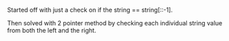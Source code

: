Started off with just a check on if the string == string[::-1].

Then solved with 2 pointer method by checking each individual string value from both the left and the right. 
